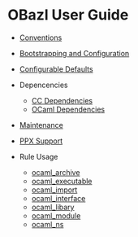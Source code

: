 OBazl User Guide
================

-   [Conventions](conventions.md)
-   [Bootstrapping and Configuration](bootstrap.md)
-   [Configurable Defaults](configurable_defaults.md)
-   Depencencies
    -   [CC Dependencies](cc_deps.md)
    -   [OCaml Dependencies](ocam_deps.md)
-   [Maintenance](maintenance.md)
-   [PPX Support](ppx.md)

-   Rule Usage

    -   [ocaml\_archive](ocaml_archive.md)
    -   [ocaml\_executable](ocaml_executable.md)
    -   [ocaml\_import](ocaml_import.md)
    -   [ocaml\_interface](ocaml_interface.md)
    -   [ocaml\_libary](ocaml_library.md)
    -   [ocaml\_module](ocaml_module.md)
    -   [ocaml\_ns](ocaml_ns.md)
